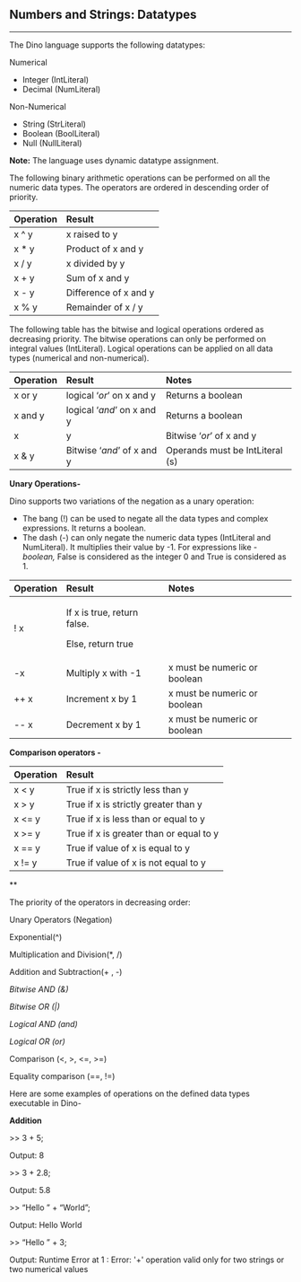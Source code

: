 ## Numbers and Strings: Datatypes
-----
The Dino language supports the following datatypes:

Numerical

- Integer (IntLiteral)
- Decimal (NumLiteral)

Non-Numerical

- String (StrLiteral)
- Boolean (BoolLiteral)
- Null (NullLiteral)

**Note:** The language uses dynamic datatype assignment. 

The following binary arithmetic operations can be performed on all the numeric data types. The operators are ordered in descending order of priority. 


|**Operation**|**Result**|
| :- | :- |
|x ^ y|x raised to y|
|x \* y|Product of x and y|
|x / y|x divided by y|
|x + y|Sum of x and y|
|x - y|Difference of x and y|
|x % y|Remainder of x / y|

The following table has the bitwise and logical operations ordered as decreasing priority. The bitwise operations can only be performed on integral values (IntLiteral). Logical operations can be applied on all data types (numerical and non-numerical). 


|**Operation**|**Result**|**Notes**|
| :- | :- | :- |
|x or y|logical ‘*or*’ on x and y|Returns a boolean|
|x and y|logical ‘*and*’ on x and y|Returns a boolean|
|x | y|Bitwise ‘*or*’ of x and y|Operands must be IntLiteral (s)|
|x & y|Bitwise ‘*and*’ of x and y|Operands must be IntLiteral (s)|

**Unary Operations-** 

Dino supports two variations of the negation as a unary operation:

- The bang (!) can be used to negate all the data types and complex expressions. It returns a boolean. 
- The dash (-) can only negate the numeric data types (IntLiteral and NumLiteral). It multiplies their value by -1. For expressions like - *boolean,* False is considered as the integer 0 and True is considered as 1. 


|**Operation**|**Result**|**Notes**|
| :- | :- | :- |
|! x|<p>If x is true, return false. </p><p>Else, return true</p>||
|-x |Multiply x with -1|x must be numeric or boolean|
|++ x|Increment x by 1|x must be numeric or boolean|
|-- x |Decrement x by 1|x must be numeric or boolean|

**Comparison operators -**


|**Operation**|**Result**|
| :- | :- |
|x < y|True if x is strictly less than y|
|x > y|True if x is strictly greater than y|
|x <= y|True if x is less than  or equal to y|
|x >= y|True if x is greater than  or equal to y|
|x == y|True if value of x is equal to y|
|x != y|True if value of x is not equal to y |
** 

The priority of the operators in decreasing order:

Unary Operators (Negation)

Exponential(^)

Multiplication and Division(\*, /)

Addition and Subtraction(+ , -)

*Bitwise AND (&)*

*Bitwise OR (|)* 

*Logical AND (and)*

*Logical OR (or)*

Comparison (<, >, <=, >=)

Equality comparison (==, !=)

Here are some examples of operations on the defined data types executable in Dino-

**Addition**

\>>	3 + 5;

Output: 8

\>>	3 + 2.8;

Output: 5.8

\>>	“Hello ” + “World”;

Output: Hello World

\>>	“Hello ” + 3;

Output: Runtime Error at 1 : Error: '+' operation valid only for two strings or two numerical values